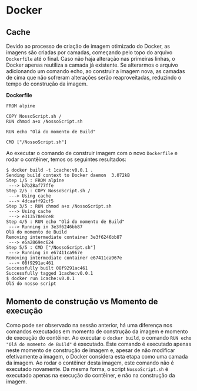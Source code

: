 Docker
======

Cache
-----

Devido ao processo de criação de imagem otimizado do Docker, as imagens são criadas por camadas, começando pelo topo do arquivo `Dockerfile` até o final. Caso não haja alteração nas primeiras linhas, o Docker apenas reutiliza a camada já existente. Se alterarmos o arquivo adicionando um comando echo, ao construir a imagem nova, as camadas de cima que não sofreram alterações serão reaproveitadas, reduzindo o tempo de construção da imagem.

**Dockerfile**
```
FROM alpine

COPY NossoScript.sh /
RUN chmod a+x /NossoScript.sh

RUN echo "Olá do momento de Build"

CMD ["/NossoScript.sh"]
```

Ao executar o comando de construir imagem com o novo `Dockerfile` e rodar o contêiner, temos os seguintes resultados:

```
$ docker build -t 1cache:v0.0.1 .
Sending build context to Docker daemon  3.072kB
Step 1/5 : FROM alpine
 ---> b7b28af77ffe
Step 2/5 : COPY NossoScript.sh /
 ---> Using cache
 ---> 4dcaaff92cf5
Step 3/5 : RUN chmod a+x /NossoScript.sh
 ---> Using cache
 ---> e313578e0ce8
Step 4/5 : RUN echo "Olá do momento de Build"
 ---> Running in 3e3f6246bb87
Olá do momento de Build
Removing intermediate container 3e3f6246bb87
 ---> e5a2869ec624
Step 5/5 : CMD ["/NossoScript.sh"]
 ---> Running in e67411ca967e
Removing intermediate container e67411ca967e
 ---> 08f9291ac461
Successfully built 08f9291ac461
Successfully tagged 1cache:v0.0.1
$ docker run 1cache:v0.0.1
Olá do nosso script
```


Momento de construção vs Momento de execução
--------------------------------------------

Como pode ser observado na sessão anterior, há uma diferença nos comandos executados em momento de construção da imagem e momento de execução do contêiner. Ao executar o `docker build`, o comando `RUN echo "Olá do momento de Build"` é executado. Este comando é executado apenas neste momento de construção de imagem e, apesar de não modificar efetivamente a imagem, o Docker considera esta etapa como uma camada da imagem. Ao rodar o contêiner desta imagem, este comando não é executado novamente. Da mesma forma, o script `NossoScript.sh` é executado apenas na execução do contêiner, e não na construção da imagem.

